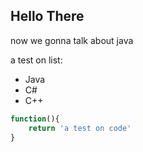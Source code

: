 ## Hello There
now we gonna talk about java

a test on list:
- Java
- C#
- C++

```js
function(){
    return 'a test on code'
}
```